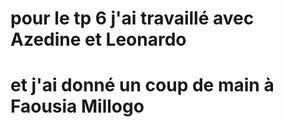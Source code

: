 # pour le tp 6 j'ai travaillé avec Azedine et Leonardo 
# et j'ai donné un coup de main à Faousia Millogo
